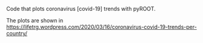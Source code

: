 Code that plots coronavirus [covid-19] trends with pyROOT.

The plots are shown in https://lifetrg.wordpress.com/2020/03/16/coronavirus-covid-19-trends-per-country/
